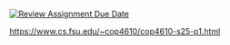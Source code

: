 [![Review Assignment Due Date](https://classroom.github.com/assets/deadline-readme-button-22041afd0340ce965d47ae6ef1cefeee28c7c493a6346c4f15d667ab976d596c.svg)](https://classroom.github.com/a/M0seXXIR)

https://www.cs.fsu.edu/~cop4610/cop4610-s25-p1.html

